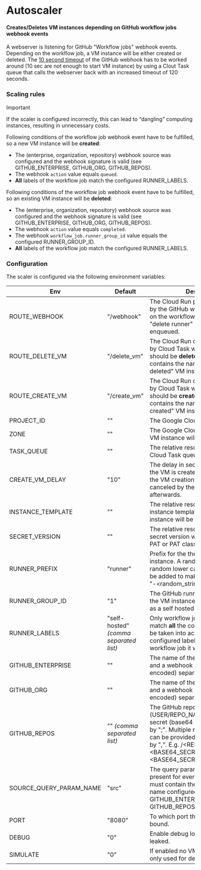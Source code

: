 # Autoscaler

#### Creates/Deletes VM instances depending on GitHub workflow jobs webhook events

A webserver is listening for GitHub "Workflow jobs" webhook events. Depending on the workflow job, a VM instance will be either created or deleted. The [10 second timeout](https://docs.github.com/en/webhooks/using-webhooks/best-practices-for-using-webhooks#respond-within-10-seconds) of the GitHub webhook has to be worked around (10 sec are not enough to start VM instance) by using a Clout Task queue that calls the webserver back with an increased timeout of 120 seconds.

### Scaling rules

> [!IMPORTANT]
> If the scaler is configured incorrectly, this can lead to “dangling” computing instances, resulting in unnecessary costs.

Following conditions of the workflow job webhook event have to be fulfilled, so a new VM instance will be **created**:

* The (enterprise, organization, repository) webhook source was configured and the webhook signature is valid (see GITHUB_ENTERPRISE, GITHUB_ORG, GITHUB_REPOS).
* The webhook `action` value equals `queued`.
* **All** labels of the workflow job match the configured RUNNER_LABELS.

Following conditions of the workflow job webhook event have to be fulfilled, so an existing VM instance will be **deleted**:

* The (enterprise, organization, repository) webhook source was configured and the webhook signature is valid (see GITHUB_ENTERPRISE, GITHUB_ORG, GITHUB_REPOS).
* The webhook `action` value equals `completed`.
* The webhook `workflow_job.runner_group_id` value equals the configured RUNNER_GROUP_ID.
* **All** labels of the workflow job match the configured RUNNER_LABELS.

### Configuration

The scaler is configured via the following environment variables:

| Env                     | Default                                | Description                                                                                                                                                                                                                                         |
| ----------------------- | -------------------------------------- | --------------------------------------------------------------------------------------------------------------------------------------------------------------------------------------------------------------------------------------------------- |
| ROUTE_WEBHOOK           | "/webhook"                             | The Cloud Run path that is invoked by the GitHub webhook. Depending on the workflow job, a Cloud Task "delete runner" or "create runner" is enqueued.                                                                                               |
| ROUTE_DELETE_VM         | "/delete_vm"                           | The Cloud Run callback path invoked by Cloud Task when a VM instance should be **deleted**. The payload contains the name of the "to be deleted" VM instance.                                                                                       |
| ROUTE_CREATE_VM         | "/create_vm"                           | The Cloud Run callback path invoked by Cloud Task when a VM instance should be **created**. The payload contains the name of the "to be created" VM instance.                                                                                       |
| PROJECT_ID              | ""                                     | The Google Cloud Project Id.                                                                                                                                                                                                                        |
| ZONE                    | ""                                     | The Google Cloud zone where the VM instance will be created.                                                                                                                                                                                        |
| TASK_QUEUE              | ""                                     | The relative resource name of the Cloud Task queue.                                                                                                                                                                                                 |
| CREATE_VM_DELAY         | "10"                                   | The delay in seconds to wait before the VM is created. Useful for skipping the VM creation if the workflow job is canceled by the user shortly afterwards.                                                                                          |
| INSTANCE_TEMPLATE       | ""                                     | The relative resource name of the instance template from which the VM instance will be created.                                                                                                                                                     |
| SECRET_VERSION          | ""                                     | The relative resource name of the secret version which contains the PAT or PAT classic.                                                                                                                                                             |
| RUNNER_PREFIX           | "runner"                               | Prefix for the the name of a new VM instance. A random string (10 random lower case characters) will be added to make the name unique: "<prefix>-<random_string>".                                                                                  |
| RUNNER_GROUP_ID         | "1"                                    | The GitHub runner group ID where the VM instance is expected to join as a self hosted runner.                                                                                                                                                       |
| RUNNER_LABELS           | "self-hosted" *(comma separated list)* | Only workflow jobs whose labels match **all** the configured labels will be taken into account. If only one configured label is **not** found in the workflow job it will be ignored.                                                               |
| GITHUB_ENTERPRISE       | ""                                     | The name of the GitHub Enterprise and a webhook secret (base64 encoded) separated by ";".                                                                                                                                                           |
| GITHUB_ORG              | ""                                     | The name of the GitHub Organization and a webhook secret (base64 encoded) separated by ";".                                                                                                                                                         |
| GITHUB_REPOS            | "" *(comma separated list)*            | The GitHub repo path (USER/REPO_NAME) and a webhook secret (base64 encoded) separated by ";". Multiple repo path;secret pairs can be provided by separating them by ",". E.g. <USER>/<REPO_NAME>;<BASE64_SECRET>,<USER>/<REPO_NAME>;<BASE64_SECRET> |
| SOURCE_QUERY_PARAM_NAME | "src"                                  | The query param name that has to be present for every webhook call and must contain the webhook source name configured with GITHUB_ENTERPRISE, GITHUB_ORG, GITHUB_REPOS.                                                                            |
| PORT                    | "8080"                                 | To which port the webserver is bound.                                                                                                                                                                                                               |
| DEBUG                   | "0"                                    | Enable debug logs. Secrets may be leaked.                                                                                                                                                                                                           |
| SIMULATE                | "0"                                    | If enabled no VMs will be created - only used for development.                                                                                                                                                                                      |

